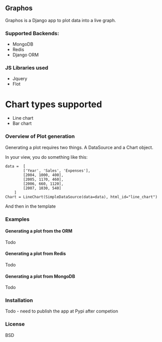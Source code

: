 Graphos
----------------

Graphos is a Django app to plot data into a live graph.

### Supported Backends:

* MongoDB
* Redis
* Django ORM

### JS Libraries used

* Jquery
* Flot

# Chart types supported

* Line chart
* Bar chart

### Overview of Plot generation

Generating a plot requires two things. A DataSource and a Chart object.

In your view, you do something like this:

    data =  [
            ['Year', 'Sales', 'Expenses'],
            [2004, 1000, 400],
            [2005, 1170, 460],
            [2006, 660, 1120],
            [2007, 1030, 540]
        ]
    Chart = LineChart(SimpleDataSource(data=data), html_id="line_chart")

And then in the template



### Examples

#### Generating a plot from the ORM
Todo

#### Generating a plot from Redis
Todo

#### Generating a plot from MongoDB
Todo

### Installation
Todo - need to publish the app at Pypi after competion

### License

BSD

